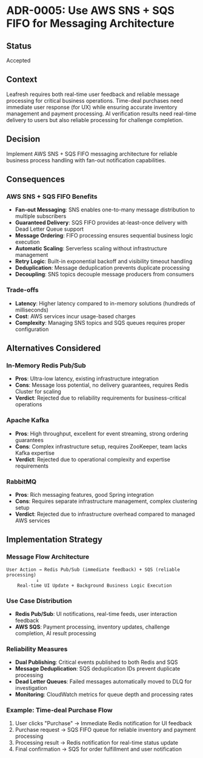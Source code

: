 # ADR-0005: Use AWS SNS + SQS FIFO for Messaging Architecture

## Status
Accepted

## Context
Leafresh requires both real-time user feedback and reliable message processing for critical business operations. Time-deal purchases need immediate user response (for UX) while ensuring accurate inventory management and payment processing. AI verification results need real-time delivery to users but also reliable processing for challenge completion.

## Decision
Implement AWS SNS + SQS FIFO messaging architecture for reliable business process handling with fan-out notification capabilities.

## Consequences

### AWS SNS + SQS FIFO Benefits
- **Fan-out Messaging**: SNS enables one-to-many message distribution to multiple subscribers
- **Guaranteed Delivery**: SQS FIFO provides at-least-once delivery with Dead Letter Queue support
- **Message Ordering**: FIFO processing ensures sequential business logic execution
- **Automatic Scaling**: Serverless scaling without infrastructure management
- **Retry Logic**: Built-in exponential backoff and visibility timeout handling
- **Deduplication**: Message deduplication prevents duplicate processing
- **Decoupling**: SNS topics decouple message producers from consumers

### Trade-offs
- **Latency**: Higher latency compared to in-memory solutions (hundreds of milliseconds)
- **Cost**: AWS services incur usage-based charges
- **Complexity**: Managing SNS topics and SQS queues requires proper configuration

## Alternatives Considered

### In-Memory Redis Pub/Sub
- **Pros**: Ultra-low latency, existing infrastructure integration
- **Cons**: Message loss potential, no delivery guarantees, requires Redis Cluster for scaling
- **Verdict**: Rejected due to reliability requirements for business-critical operations

### Apache Kafka
- **Pros**: High throughput, excellent for event streaming, strong ordering guarantees
- **Cons**: Complex infrastructure setup, requires ZooKeeper, team lacks Kafka expertise
- **Verdict**: Rejected due to operational complexity and expertise requirements

### RabbitMQ
- **Pros**: Rich messaging features, good Spring integration
- **Cons**: Requires separate infrastructure management, complex clustering setup
- **Verdict**: Rejected due to infrastructure overhead compared to managed AWS services

## Implementation Strategy

### Message Flow Architecture
```
User Action → Redis Pub/Sub (immediate feedback) + SQS (reliable processing)
           ↓
    Real-time UI Update + Background Business Logic Execution
```

### Use Case Distribution
- **Redis Pub/Sub**: UI notifications, real-time feeds, user interaction feedback
- **AWS SQS**: Payment processing, inventory updates, challenge completion, AI result processing

### Reliability Measures
- **Dual Publishing**: Critical events published to both Redis and SQS
- **Message Deduplication**: SQS deduplication IDs prevent duplicate processing
- **Dead Letter Queues**: Failed messages automatically moved to DLQ for investigation
- **Monitoring**: CloudWatch metrics for queue depth and processing rates

### Example: Time-deal Purchase Flow
1. User clicks "Purchase" → Immediate Redis notification for UI feedback
2. Purchase request → SQS FIFO queue for reliable inventory and payment processing
3. Processing result → Redis notification for real-time status update
4. Final confirmation → SQS for order fulfillment and user notification